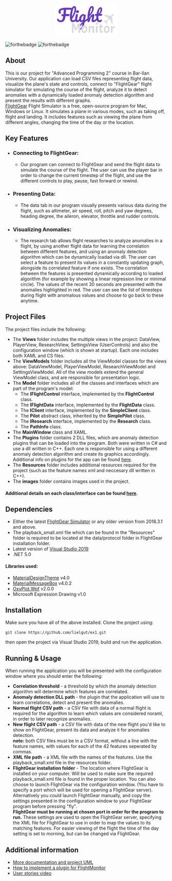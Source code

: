 <p align="center">
<img src="images/FlightMonitor.png" alt="Logo" height="100">
</p>

![forthebadge](https://img.shields.io/badge/Made%20with-C%23-brightgreen)
![forthebadge](https://img.shields.io/badge/Made%20with-C%2B%2B-blue)

## About

This is our project for "Advanced Programming 2" course in Bar-Ilan University. Our application can load CSV files representing flight data, visualize the plane's state and controls, connect to "FlightGear" flight simulator for simulating the course of the flight, analyze it to detect anomalies with a dynamically loaded anomaly detection algorithm and present the results with different graphs.<br>
[FlightGear](https://www.flightgear.org/) Flight Simulator is a free, open-source program for Mac, Windows or Linux. It simulates a plane in various modes, such as taking off, flight and landing. It includes features such as viewing the plane from different angles, changing the time of the day or the location.

## Key Features
- ### Connecting to FlightGear:
  - Our program can connect to FlightGear and send the flight data to simulate the course of the flight. The user can use the player bar in order to change the current timestep of the flight, and use the different controls to play, pause, fast forward or rewind.
- ### Presenting Data:
  - The data tab in our program visually presents various data during the flight, such as altimeter, air speed, roll, pitch and yaw degrees, heading degree, the aileron, elevator, throttle and rudder controls.
- ### Visualizing Anomalies:
  - The research tab allows flight researches to analyze anomalies in a flight, by using another flight data for learning the correlation between different features, and using an anomaly detection algorithm which can be dynamically loadad via dll. The user can select a feature to present its values in a constantly updating graph, alongside its correlated feature if one exists. The correlation between the features is presented dynamically according to loaded algorithm (for example by showing a linear regression line or minimal circle). The values of the recent 30 seconds are presented with the anomalies highlighted in red. The user can see the list of timesteps during flight with anomalous values and choose to go back to these anytime.

## Project Files
The project files include the following:
- The <b>Views</b> folder includes the multiple views in the project: DataView, PlayerView, ResearchView, SettingsView (UserControls) and also the configuration window (which is shown at startup). Each one includes both XAML and CS files.
- The <b>ViewModels</b> folder includes all the ViewModel classes for the views above: DataViewModel, PlayerViewModel, ResearchViewModel and SettingsViewModel. All of the view models extend the general ViewModel class, and are responsible for presentation logic.
- The <b>Model</b> folder includes all of the classes and interfaces which are part of the program's model:
  - The <b>IFlightControl</b> interface, implemented by the <b>FlightControl</b> class.
  - The <b>IFlightData</b> interface, implemented by the <b>FlightData</b> class.
  - The <b>IClient</b> interface, implemented by the <b>SimpleClient</b> class.
  - The <b>Pilot</b> abstract class, inherited by the <b>SimplePilot</b> class.
  - The <b>IResearch</b> interface, implemented by the <b>Research</b> class.
  - The <b>PathInfo</b> class.
- The <b>MainWindow</b> class and XAML.
- The <b>Plugins</b> folder contains 2 DLL files, which are anomaly detection plugins that can be loaded into the program. Both were written in C# and use a dll written in C++. Each one is responsible for using a different anomaly detection algorithm and create its graphics accordingly. Additional info on plugins for the app can be found [here](docs/plugin.md).
- The <b>Resources</b> folder includes additional resources required for the project (such as the feature names xml and neccesary dll written in C++).
- The <b>images</b> folder contains images used in the project.
#### Additional details on each class/interface can be found [here](docs/classesInfo.md).

## Dependencies
- Either the latest [FlightGear Simulator](https://www.flightgear.org/download/) or any older version from 2018.3.1 and above.
- The playback_small.xml file which can be found in the "Resources" folder is required to be located at the data/protocol folder in FlightGear installation folder.
- Latest version of [Visual Studio 2019](https://visualstudio.microsoft.com/vs/)
- .NET 5.0

#### Libraries used:
- [MaterialDesignTheme](https://github.com/MaterialDesignInXAML/MaterialDesignInXamlToolkit) v4.0
- [MaterialMessageBox](https://github.com/denpalrius/Material-Message-Box) v4.0.2
- [OxyPlot.Wpf](https://oxyplot.github.io/) v2.0.0
- Microsoft Expression Drawing v1.0

## Installation

Make sure you have all of the above installed.
Clone the project using:
```
git clone https://github.com/lielgut/ex1.git
```
then open the project via Visual Studio 2019, build and run the application.<br>

## Running & Usage
When running the application you will be presented with the configuration window where you should enter the following:
- <b>Correlation threshold</b> - a threshold by which the anomaly detection algorithm will determine which features are correlated.
- <b>Anomaly detection DLL path</b> - the plugin that the application will use to learn correlations, detect and present the anomalies.
- <b>Normal flight CSV path</b> - a CSV file with data of a normal flight is required for the algorithm to learn which values are considered noraml, in order to later recognize anomalies.
- <b>New flight CSV path</b> - a CSV file with data of the new flight you'd like to show on FlightGear, present its data and analyze it for anomalies detection.</br>
<b>note:</b> both CSV files must be in a CSV format, without a line with the feature names, with values for each of the 42 features seperated by commas.
- <b>XML file path</b> - a XML file with the names of the features. Use the playback_small.xml file in the resources folder.
- <b>FlightGear installation folder</b> - The location where FlightGear is installed on your computer. Will be used to make sure the required playback_small.xml file is found in the proper location. You can also choose to launch FlightGear via the configuration window. (You have to specify a port which will be used for opening a FlightGear server). Alternatively you could launch FlightGear manually, and copy the settings presented in the configuration window to your FlightGear program before pressing "fly".<br>
<b>FlightGear must be running at chosen port in order for the program to run.</b> These settings are used to open the FlightGear server, specifying the XML file for FlightGear to use 
in order to map the values to its matching features. For easier viewing of the flight the time of the day setting is set to morning, but can be changed via FlightGear.

## Additional information
- [More documentation and project UML](docs/classesInfo.md)
- [How to implement a plugin for FlightMonitor](docs/plugin.md)
- [User stories video](link)
